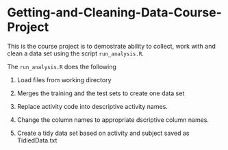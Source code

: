 # Getting-and-Cleaning-Data-Course-Project

This is the course project is to demostrate ability to collect, work with and clean a data set using the script `run_analysis.R`. 

The `run_analysis.R` does the following

1. Load files from working directory

2. Merges the training and the test sets to create one data set

3. Replace activity code into descriptive activity names.

4. Change the column names to appropriate dscriptive column names.

5. Create a tidy data set based on activity and subject saved as TidiedData.txt
